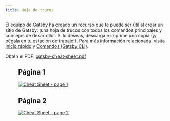 ```yaml
---
title: Hoja de trucos
---
```


El equipo de Gatsby ha creado un recurso que te puede ser útil al crear un sitio de Gatsby: ¡una hoja de trucos con todos los comandos principales y consejos de desarrollo!. Si lo deseas, descarga e imprime una copia (¡y pégala en tu estación de trabajo!). Para más información relacionada, visita [Inicio rápido](/docs/quick-start/) y [Comandos (Gatsby CLI)](/docs/gatsby-cli/).

Obtén el PDF: <a href="/gatsby-cheat-sheet.pdf" download>gatsby-cheat-sheet.pdf</a>

<figure aria-labelledby="cheat_sheet-text">
    <h2>Página 1</h2>
    <a href="/cheat-sheet_page_1.png" title="Click to open image in a new window" target="_blank" style="display:block;">
        <img src="/cheat-sheet_page_1.png" alt="Cheat Sheet - page 1" style="display:block; margin:0;" />
    </a>
    <h2>Página 2</h2>
    <a href="/cheat-sheet_page_2.png" title="Click to open image in a new window" target="_blank" style="display:block;">
        <img src="/cheat-sheet_page_2.png" alt="Cheat Sheet - page 2" style="display:block; margin:0;" />
    </a>
</figure>
<div
  id="cheat_sheet-text"
  style=" position: absolute; height: 1px; width: 1px;overflow: hidden; clip: rect(1px, 1px, 1px, 1px);"
>
  <h2>Contenidos de la hoja de trucos de Gatsby</h2>
  <p>
    v1.0 para Gatsby 2.x
    <a href="https://gatsby.dev/cheatsheet">
      Versión más reciente <span aria-hidden="true">↗</span>
    </a>
  </p>
  <h2>Documentación principal</h2>
  <table>
    <tbody>
      <tr>
        <td>
          <p>Documentación de Gatsby</p>
        </td>
        <td>
          <p>
            <a href="https://gatsby.dev/docs">gatsby.dev/docs</a>
          </p>
        </td>
      </tr>
      <tr>
        <td>
          <p>Gatsby en GitHub</p>
        </td>
        <td>
          <p>
            <a href="https://github.com/gatsbyjs/gatsby">
              github.com/gatsbyjs/gatsby
            </a>
          </p>
        </td>
      </tr>
      <tr>
        <td>
          <p>Tutorial de Gatsby</p>
        </td>
        <td>
          <p>
            <a href="https://gatsby.dev/tutorial">gatsby.dev/tutorial</a>
          </p>
        </td>
      </tr>
      <tr>
        <td>
          <p>
            Inicio Rápido
            <br />
            (para desarrolladores intermedios y avanzados)
          </p>
        </td>
        <td>
          <p>
            <a href="https://gatsby.dev/quick-start">gatsby.dev/quick-start</a>
          </p>
        </td>
      </tr>
      <tr>
        <td>
          <p>Starters de Gatsby</p>
        </td>
        <td>
          <p>
            <a href="https://gatsby.dev/starters">gatsby.dev/starters</a>
          </p>
        </td>
      </tr>
      <tr>
        <td>
          <p>Guía de referencia rápida</p>
        </td>
        <td>
          <p>
            <a href="https://gatsby.dev/recipes">gatsby.dev/recipes</a>
          </p>
        </td>
      </tr>
      <tr>
        <td>
          <p>Agregando imágenes</p>
        </td>
        <td>
          <p>
            <a href="https://gatsby.dev/image">gatsby.dev/image</a>
          </p>
        </td>
      </tr>
      <tr>
        <td>
          <p>APIs Node de Gatsby</p>
        </td>
        <td>
          <p>
            <a href="https://gatsby.dev/api">gatsby.dev/api</a>
          </p>
        </td>
      </tr>
      <tr>
        <td>
          <p>Consultando con GraphQL</p>
        </td>
        <td>
          <p>
            <a href="https://gatsby.dev/graphql">gatsby.dev/graphql</a>
          </p>
        </td>
      </tr>
      <tr>
        <td>
          <p>Desplegando y Alojando</p>
        </td>
        <td>
          <p>
            <a href="https://gatsby.dev/deploy">gatsby.dev/deploy</a>
          </p>
        </td>
      </tr>
      <tr>
        <td>
          <p>Usando Gatsby Link</p>
        </td>
        <td>
          <p>
            <a href="https://gatsby.dev/link">gatsby.dev/link</a>
          </p>
        </td>
      </tr>
      <tr>
        <td>
          <p>Query estático</p>
        </td>
        <td>
          <p>
            <a href="https://gatsby.dev/static-query">
              gatsby.dev/static-query
            </a>
          </p>
        </td>
      </tr>
      <tr>
        <td>
          <p>Como contribuir</p>
        </td>
        <td>
          <p>
            <a href="https://gatsby.dev/contribute">gatsby.dev/contribute</a>
          </p>
        </td>
      </tr>
    </tbody>
  </table>
  <p>
    <a href="https://www.gatsbyjs.org/">gatsbyjs.org</a>
  </p>
  <p>
    <a href="https://twitter.com/gatsbyjs">twitter.com/gatsbyjs</a>
  </p>
  <h2>Comandos del CLI de Gatsby</h2>
  <p>
    Primero, instala el ejecutable global:
    <br />
    <code>npm install -g gatsby-cli</code>
  </p>
  <p>
    Ejecuta <code>gatsby --help</code> para obtener uns lista de comandos y opciones.
  </p>
  <h3>
    <code>
      gatsby new <span style="font-weight:normal">my-site-name</span>
    </code>
  </h3>
  <p>
    Crea un nuevo sitio local de Gatsby usando el starter por defecto (mira "Comandos
    de inicio rápido" en esta hoja de trucos para ver como usar otros starters).
  </p>
  <h3>
    <code>gatsby develop</code>
  </h3>
  <p>Inicia el servidor de desarrollo de Gatsby.</p>
  <table>
    <tbody>
      <tr>
        <td>
          <p>
            <code>-H, --host</code>
          </p>
        </td>
        <td>
          <p>
            Configura el host. Predeterminado a <code>localhost</code>
          </p>
        </td>
      </tr>
      <tr>
        <td>
          <p>
            <code>-p, --port</code>
          </p>
        </td>
        <td>
          <p>
            Configura el puerto. Predeterminado a env.PORT o <code>8000</code>
          </p>
        </td>
      </tr>
      <tr>
        <td>
          <p>
            <code>-o, --open</code>
          </p>
        </td>
        <td>
          <p>Abre el sitio en tu navegador (por defecto)</p>
        </td>
      </tr>
      <tr>
        <td>
          <p>
            <code>-S, --https</code>
          </p>
        </td>
        <td>
          <p>Usar HTTPS</p>
        </td>
      </tr>
    </tbody>
  </table>
  <h3>
    <code>gatsby build</code>
  </h3>
  <p>
    Compila tu aplicación y la deja lista para desplegar.
    <br />
  </p>
  <table>
    <tbody>
      <tr>
        <td>
          <p>
            <code>--prefix-paths</code>
          </p>
        </td>
        <td>
          <p>
            Compila el sitio con rutas predeterminadas
            <br />
            (agrega o cambia <code>pathPrefix</code> en tu configuración)
          </p>
        </td>
      </tr>
      <tr>
        <td>
          <p>
            <code>--no-uglify</code>
          </p>
        </td>
        <td>
          <p>
            Compila el sitio sin aplicar "uglify" al compilado de JS
            <br />
            (para depuración)
          </p>
        </td>
      </tr>
      <tr>
        <td>
          <p>
            <code>--open-tracing-config-file</code>
          </p>
        </td>
        <td>
          <p>
            Archivo de configuración para trazador (compatible con OpenTracing). Mira{" "}
            <a href="https://gatsby.dev/tracing">gatsby.dev/tracing</a>
          </p>
        </td>
      </tr>
    </tbody>
  </table>
  <h3>
    <code>gatsby serve</code>
  </h3>
  <p>Sirve el compilado de producción para pruebas.</p>
  <table>
    <tbody>
      <tr>
        <td>
          <p>
            <code>-H, --host</code>
          </p>
        </td>
        <td>
          <p>
            Configura el host. Predeterminado a <code>localhost</code>
          </p>
        </td>
      </tr>
      <tr>
        <td>
          <p>
            <code>-p, --port</code>
          </p>
        </td>
        <td>
          <p>
            Configura el puerto. Predeterminado a <code>9000</code>
          </p>
        </td>
      </tr>
      <tr>
        <td>
          <p>
            <code>-o, --open</code>
          </p>
        </td>
        <td>
          <p>Abre el sitio en tu navegador (por defecto)</p>
        </td>
      </tr>
      <tr>
        <td>
          <p>
            <code>--prefix-paths</code>
          </p>
        </td>
        <td>
          <p>
            Sirve el sitio con rutas predeterminadas (si fue compilado con{" "}
            <code>pathPrefix</code> en tu <code>gatsby-config.js</code>)
          </p>
        </td>
      </tr>
    </tbody>
  </table>
  <h3>
    <code>gatsby info</code>
  </h3>
  <p>
    Obtiene información de ayuda del ambiente que será requerida cuando se reporte un
    error a{" "}
    <a href="https://github.com/gatsbyjs/gatsby/issues">
      github.com/gatsbyjs/gatsby/issues
    </a>
    .
  </p>
  <table>
    <tbody>
      <tr>
        <td>
          <p>
            <code>-C, --clipboard</code>
          </p>
        </td>
        <td>
          <p>Copia automáticamente la información del ambiente al portapapeles</p>
        </td>
      </tr>
    </tbody>
  </table>
  <h3>gatsby clean</h3>
  <p>
    Borra completamente los directorios de <code>.cache</code> y <code>public</code> de Gatsby.
  </p>
  <h2>¡Camisetas, sombreros, sudaderas y más!</h2>
  <p>
    ¡Registrate al boletín informativo de Gatsby y obtén <strong>30% de descuento</strong> en
    tu compra de la tienda de Gatsby! (
    <a href="https://gatsby.dev/store">gatsby.dev/store</a>)
  </p>
  <p>
    Registrate en <a href="https://gatsby.dev/discount">gatsby.dev/discount</a>
  </p>
  <h2>Comandos de inicio rápido</h2>
  <p>
    Crea un nuevo sitio de Gatsby usando el starter de “Blog”:
    <br />
    <code>
      gatsby new my-blog-starter https://github.com/gatsbyjs/gatsby-starter-blog
    </code>
  </p>
  <p>
    Navega al directorio de tu nuevo sitio y lo inicia:
    <br />
    <code>
      cd my-blog-starter/
      <br />
      gatsby develop
    </code>
  </p>
  <p>
    ¡Tu sitio sé está ejecutando en <code>http://localhost:8000</code>!
  </p>
  <p>
    {/* prettier-ignore */}
    También veras un segundo enlace: <code>http://localhost:8000/___graphql</code>.
    Esto es una herramienta que puedes usar para experimentar consultando tus datos. Aprende más
    sobre ella en <a href="https://gatsby.dev/tutorial">gatsby.dev/tutorial</a>
  </p>
  <p>
    Para más starters de Gatsby, visita{" "}
    <a href="https://gatsby.dev/starters">gatsby.dev/starters</a>.
  </p>
  <h2>Definiciones de archivos útiles</h2>
  <p>
    Cada uno de estos archivos debe vivir en la carpeta raíz de tu proyecto de Gatsby.
    Mira <a href="https://gatsby.dev/projects">gatsby.dev/projects</a>
  </p>
  <p>
    <code>gatsby-config.js</code> — opciones de configuración para un sitio de Gatsby, con
    metadatos para el título, descripción y plugins del proyecto, entre otros.
  </p>
  <p>
    <code>gatsby-node.js</code> — implementa APIs de Node.js de Gatsby para personalizar
    y extender la configuración por defecto, afectando el proceso de compilado
  </p>
  <p>
    <code>gatsby-browser.js</code> — personaliza y extiende la configuración por defecto
    afectando el navegador, usando las APIs de navegador de Gatsby
  </p>
  <p>
    <code>gatsby-ssr.js</code> — usa las APIs de renderizado en servidor de Gatsby para
    personalizar la configuración por defecto afectando el renderizado en servidor
  </p>
</div>
